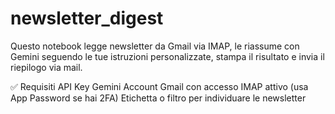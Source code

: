 # newsletter_digest
Questo notebook legge newsletter da Gmail via IMAP, le riassume con Gemini seguendo le tue istruzioni personalizzate, stampa il risultato e invia il riepilogo via mail.

✅ Requisiti
API Key Gemini
Account Gmail con accesso IMAP attivo (usa App Password se hai 2FA)
Etichetta o filtro per individuare le newsletter
